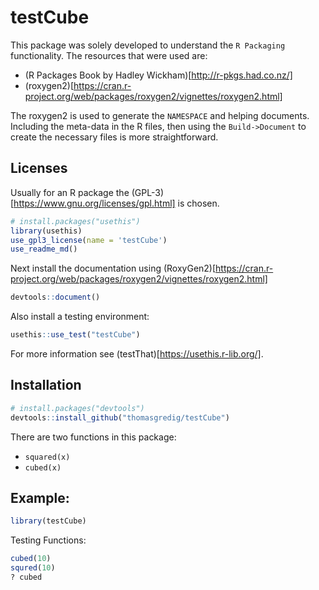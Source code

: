 # testCube

This package was solely developed to understand the `R Packaging` functionality. The resources that were used are:

- (R Packages Book by Hadley Wickham)[http://r-pkgs.had.co.nz/]
- (roxygen2)[https://cran.r-project.org/web/packages/roxygen2/vignettes/roxygen2.html]

The roxygen2 is used to generate the `NAMESPACE` and helping documents. Including the meta-data in the R files, then using the `Build->Document` to create the necessary files is more straightforward.

## Licenses

Usually for an R package the (GPL-3)[https://www.gnu.org/licenses/gpl.html] is chosen.

```R
# install.packages("usethis")
library(usethis)
use_gpl3_license(name = 'testCube')
use_readme_md()
```

Next install the documentation using (RoxyGen2)[https://cran.r-project.org/web/packages/roxygen2/vignettes/roxygen2.html]

```r
devtools::document()
```

Also install a testing environment:

```r
usethis::use_test("testCube")
```

For more information see (testThat)[https://usethis.r-lib.org/].

## Installation

```R
# install.packages("devtools")
devtools::install_github("thomasgredig/testCube")
```

There are two functions in this package:

- `squared(x)`
- `cubed(x)`


## Example:

```R
library(testCube)
```

Testing Functions:
```R
cubed(10)
squred(10)
? cubed
```
